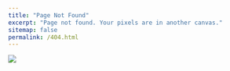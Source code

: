 ```yaml
---
title: "Page Not Found"
excerpt: "Page not found. Your pixels are in another canvas."
sitemap: false
permalink: /404.html
---
```


![](/Re-Note.github.io/assets/images/404_error_logo.png)